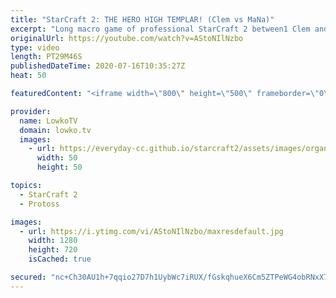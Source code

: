 ```yaml
---
title: "StarCraft 2: THE HERO HIGH TEMPLAR! (Clem vs MaNa)"
excerpt: "Long macro game of professional StarCraft 2 between1 Clem and MaNa. In this Terran versus Protoss the Protoss player opens up with Blink Stalker while transitioning towards High Templar and eventually lots of Colossus production. Terran  plays defensively initially while building up his Marine Marauder"
originalUrl: https://youtube.com/watch?v=AStoNIlNzbo
type: video
length: PT29M46S
publishedDateTime: 2020-07-16T10:35:27Z
heat: 50

featuredContent: "<iframe width=\"800\" height=\"500\" frameborder=\"0\" src=\"https://www.youtube.com/embed/AStoNIlNzbo\" allow=\"accelerometer; autoplay; encrypted-media; gyroscope; picture-in-picture\" allowfullscreen></iframe>"

provider:
  name: LowkoTV
  domain: lowko.tv
  images:
    - url: https://everyday-cc.github.io/starcraft2/assets/images/organizations/lowko.tv-50x50.jpg
      width: 50
      height: 50

topics:
  - StarCraft 2
  - Protoss

images:
  - url: https://i.ytimg.com/vi/AStoNIlNzbo/maxresdefault.jpg
    width: 1280
    height: 720
    isCached: true

secured: "nc+Ch30AU1h+7qqio27D7h1UybWc7iRUX/fGskqhueX6Cm5ZTPeWG4obRNxX7kD8jvPjuubI+oclKJK5hUf7DGWX5J2gW0BIj5JoO+mvw3LD+pgig6l/VssG1fyCQUw2+70wBlIdThlqXTtB671+E0sblnlR6SRVnRrpWHQsmbnS9gcx2g5KNPnMpTp4VqaGGdbFRsgiT9RXTv3gwDkGz968yBwN3TGrjHgs+6Wv/RFyA0JxBZh+o6nCjOdMMhLn9pL9/uA0px8zFXUx+SC7vnNxq/qpZ1tEuDLAQJhZ0rxO8HaLpmx9iCVu0iDh4IPHphVqec7KgTrU+DHj5q0oJnNdGDpvu+JyO2YTPcy6kSreaiyMTVY8pCjrZIRBTxSMV/bsxt0jLXa/7K+Ai1Ol/Ak2ruOcSsxWRiHo/x3rwig=;8ZTfE67FPXnPAtEJm5L4JA=="
---
```


